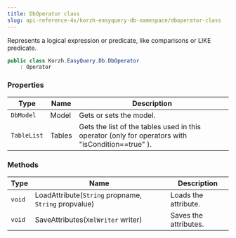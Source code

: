 ```yaml
---
title: DbOperator class
slug: api-reference-4x/korzh-easyquery-db-namespace/dboperator-class
---
```


Represents a logical expression or predicate, like comparisons or LIKE predicate.
```csharp
public class Korzh.EasyQuery.Db.DbOperator
    : Operator

```

### Properties

| Type | Name | Description | 
| --- | --- | --- | 
| `DbModel` | Model | Gets or sets the model. | 
| `TableList` | Tables | Gets the list of the tables used in this operator (only for operators with "isCondition==true" ). | 


### Methods

| Type | Name | Description | 
| --- | --- | --- | 
| `void` | LoadAttribute(`String` propname, `String` propvalue) | Loads the attribute. | 
| `void` | SaveAttributes(`XmlWriter` writer) | Saves the attributes. |